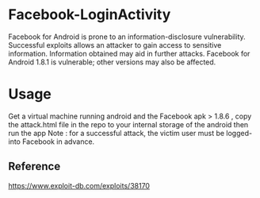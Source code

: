 # Facebook-LoginActivity
Facebook for Android is prone to an information-disclosure vulnerability.  Successful exploits allows an attacker to gain access to sensitive information. Information obtained may aid in further attacks.  Facebook for Android 1.8.1 is vulnerable; other versions may also be affected.

# Usage

Get a virtual machine running android and the Facebook apk > 1.8.6 , copy the attack.html file in the repo to your internal storage of the android then run the app
Note : for a successful attack, the victim user must be logged-into Facebook in advance.

## Reference
https://www.exploit-db.com/exploits/38170
